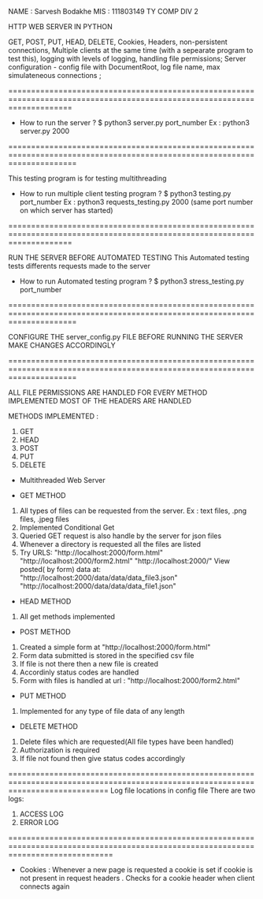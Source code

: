 NAME : Sarvesh Bodakhe
MIS : 111803149
TY COMP DIV 2

HTTP WEB SERVER IN PYTHON

GET, POST, PUT, HEAD, DELETE, Cookies, Headers, non-persistent connections, Multiple clients at the same time (with a sepearate program to test this), logging with levels of logging, handling file permissions; Server configuration - config file with DocumentRoot, log file name, max simulateneous connections ;

==========================================================================================================================

- How to run the server ?
  \$ python3 server.py port_number
  Ex : python3 server.py 2000

===========================================================================================================================

This testing program is for testing multithreading

- How to run multiple client testing program ?
  \$ python3 testing.py port_number
  Ex : python3 requests_testing.py 2000 (same port number on which server has started)

==========================================================================================================================

RUN THE SERVER BEFORE AUTOMATED TESTING
This Automated testing tests differents requests made to the server

- How to run Automated testing program ?
  \$ python3 stress_testing.py port_number

===========================================================================================================================

CONFIGURE THE server_config.py FILE BEFORE RUNNING THE SERVER
MAKE CHANGES ACCORDINGLY

===========================================================================================================================

ALL FILE PERMISSIONS ARE HANDLED FOR EVERY METHOD IMPLEMENTED
MOST OF THE HEADERS ARE HANDLED

METHODS IMPLEMENTED :

1. GET
2. HEAD
3. POST
4. PUT
5. DELETE

- Multithreaded Web Server

- GET METHOD

1. All types of files can be requested from the server. Ex : text files, .png files, .jpeg files
2. Implemented Conditional Get
3. Queried GET request is also handle by the server for json files
4. Whenever a directory is requested all the files are listed
5. Try URLS:
   "http://localhost:2000/form.html"
   "http://localhost:2000/form2.html"
   "http://localhost:2000/"
   View posted( by form) data at:
   "http://localhost:2000/data/data/data_file3.json"
   "http://localhost:2000/data/data/data_file1.json"

- HEAD METHOD

1. All get methods implemented

- POST METHOD

1. Created a simple form at "http://localhost:2000/form.html"
2. Form data submitted is stored in the specified csv file
3. If file is not there then a new file is created
4. Accordinly status codes are handled
5. Form with files is handled at url : "http://localhost:2000/form2.html"

- PUT METHOD

1. Implemented for any type of file data of any length

- DELETE METHOD

1. Delete files which are requested(All file types have been handled)
2. Authorization is required
3. If file not found then give status codes accordingly

==================================================================================================================================
Log file locations in config file
There are two logs:

1. ACCESS LOG
2. ERROR LOG

===================================================================================================================================

- Cookies :
  Whenever a new page is requested a cookie is set if cookie is not present in request headers .
  Checks for a cookie header when client connects again
